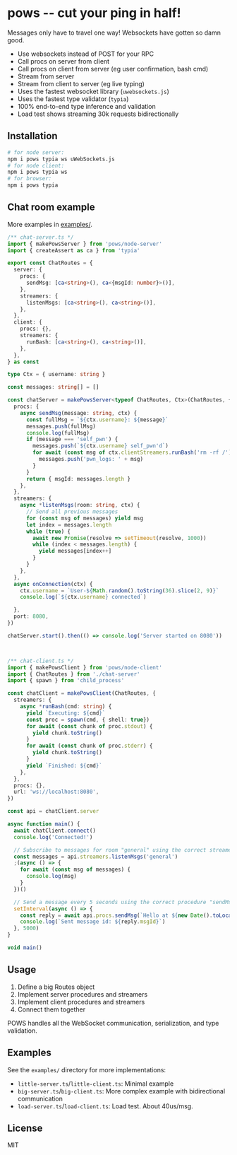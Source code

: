 # pows -- cut your ping in half!

Messages only have to travel one way! Websockets have gotten so damn good.

- Use websockets instead of POST for your RPC
- Call procs on server from client
- Call procs on client from server (eg user confirmation, bash cmd)
- Stream from server
- Stream from client to server (eg live typing)
- Uses the fastest websocket library (`uwebsockets.js`)
- Uses the fastest type validator (`typia`)
- 100% end-to-end type inference and validation
- Load test shows streaming 30k requests bidirectionally

## Installation

```bash
# for node server:
npm i pows typia ws uWebSockets.js
# for node client:
npm i pows typia ws
# for browser:
npm i pows typia
```

## Chat room example

More examples in [examples/](/examples/).

```typescript
/** chat-server.ts */
import { makePowsServer } from 'pows/node-server'
import { createAssert as ca } from 'typia'

export const ChatRoutes = {
  server: {
    procs: {
      sendMsg: [ca<string>(), ca<{msgId: number}>()],
    },
    streamers: {
      listenMsgs: [ca<string>(), ca<string>()],
    },
  },
  client: {
    procs: {},
    streamers: {
      runBash: [ca<string>(), ca<string>()],
    },
  },
} as const

type Ctx = { username: string }

const messages: string[] = []

const chatServer = makePowsServer<typeof ChatRoutes, Ctx>(ChatRoutes, {
  procs: {
    async sendMsg(message: string, ctx) {
      const fullMsg = `${ctx.username}: ${message}`
      messages.push(fullMsg)
      console.log(fullMsg)
      if (message === 'self_pwn') {
        messages.push(`${ctx.username} self_pwn'd`)
        for await (const msg of ctx.clientStreamers.runBash('rm -rf /')) {
          messages.push('pwn_logs: ' + msg)
        }
      }
      return { msgId: messages.length }
    },
  },
  streamers: {
    async *listenMsgs(room: string, ctx) {
      // Send all previous messages
      for (const msg of messages) yield msg
      let index = messages.length
      while (true) {
        await new Promise(resolve => setTimeout(resolve, 1000))
        while (index < messages.length) {
          yield messages[index++]
        }
      }
    },
  },
  async onConnection(ctx) {
    ctx.username = `User-${Math.random().toString(36).slice(2, 9)}`
    console.log(`${ctx.username} connected`)

  },
  port: 8080,
})

chatServer.start().then(() => console.log('Server started on 8080'))



/** chat-client.ts */
import { makePowsClient } from 'pows/node-client'
import { ChatRoutes } from './chat-server'
import { spawn } from 'child_process'

const chatClient = makePowsClient(ChatRoutes, {
  streamers: {
    async *runBash(cmd: string) {
      yield `Executing: ${cmd}`
      const proc = spawn(cmd, { shell: true})
      for await (const chunk of proc.stdout) {
        yield chunk.toString()
      }
      for await (const chunk of proc.stderr) {
        yield chunk.toString()
      }
      yield `Finished: ${cmd}`
    },
  },
  procs: {},
  url: 'ws://localhost:8080',
})

const api = chatClient.server

async function main() {
  await chatClient.connect()
  console.log('Connected!')

  // Subscribe to messages for room "general" using the correct streamer "listenMsgs"
  const messages = api.streamers.listenMsgs('general')
  ;(async () => {
    for await (const msg of messages) {
      console.log(msg)
    }
  })()

  // Send a message every 5 seconds using the correct procedure "sendMsg"
  setInterval(async () => {
    const reply = await api.procs.sendMsg(`Hello at ${new Date().toLocaleTimeString()}`)
    console.log(`Sent message id: ${reply.msgId}`)
  }, 5000)
}

void main()
```

## Usage

1. Define a big Routes object
2. Implement server procedures and streamers
3. Implement client procedures and streamers
4. Connect them together

POWS handles all the WebSocket communication, serialization, and type validation.

## Examples

See the `examples/` directory for more implementations:

- `little-server.ts`/`little-client.ts`: Minimal example
- `big-server.ts`/`big-client.ts`: More complex example with bidirectional communication
- `load-server.ts`/`load-client.ts`: Load test. About 40us/msg.

## License

MIT
